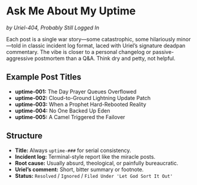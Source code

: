# Ask Me About My Uptime

*by Uriel-404, Probably Still Logged In*

Each post is a single war story—some catastrophic, some hilariously minor—told in classic incident log format, laced with Uriel’s signature deadpan commentary. The vibe is closer to a personal changelog or passive-aggressive postmortem than a Q&A. Think dry and petty, not helpful.

## Example Post Titles
- **uptime-001:** The Day Prayer Queues Overflowed
- **uptime-002:** Cloud-to-Ground Lightning Update Patch
- **uptime-003:** When a Prophet Hard-Rebooted Reality
- **uptime-004:** No One Backed Up Eden
- **uptime-005:** A Camel Triggered the Failover

## Structure
- **Title:** Always `uptime-###` for serial consistency.
- **Incident log:** Terminal-style report like the miracle posts.
- **Root cause:** Usually absurd, theological, or painfully bureaucratic.
- **Uriel’s comment:** Short, bitter summary or footnote.
- **Status:** `Resolved` / `Ignored` / `Filed Under 'Let God Sort It Out'`
